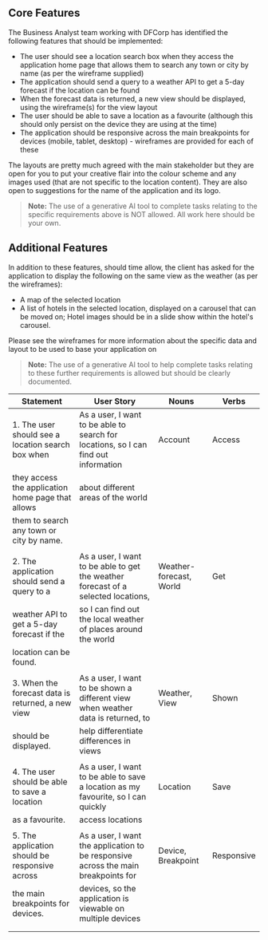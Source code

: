 ## Core Features

The Business Analyst team working with DFCorp has identified the following features that should be implemented:

- The user should see a location search box when they access the application home page that allows them to search any town or city by name (as per the wireframe supplied)
- The application should send a query to a weather API to get a 5-day forecast if the location can be found
- When the forecast data is returned, a new view should be displayed, using the wireframe(s) for the view layout
- The user should be able to save a location as a favourite (although this should only persist on the device they are using at the time)
- The application should be responsive across the main breakpoints for devices (mobile, tablet, desktop) - wireframes are provided for each of these

The layouts are pretty much agreed with the main stakeholder but they are open for you to put your creative flair into the colour scheme and any images used (that are not specific to the location content).  They are also open to suggestions for the name of the application and its logo.

> **Note:** The use of a generative AI tool to complete tasks relating to the specific requirements above is NOT allowed.  All work here should be your own.

## Additional Features

In addition to these features, should time allow, the client has asked for the application to display the following on the same view as the weather (as per the wireframes):

- A map of the selected location
- A list of hotels in the selected location, displayed on a carousel that can be moved on; Hotel images should be in a slide show within the hotel's carousel.

Please see the wireframes for more information about the specific data and layout to be used to base your application on

> **Note:** The use of a generative AI tool to help complete tasks relating to these further requirements is allowed but should be clearly documented.

| Statement                                         | User Story                                                                          | Nouns                   | Verbs      |
|---------------------------------------------------|-------------------------------------------------------------------------------------|-------------------------|------------|
| 1. The user should see a location search box when | As a user, I want to be able to search for locations, so I can find out information | Account                 | Access     |
| they access the application home page that allows | about different areas of the world                                                  |                         |            |
| them to search any town or city by name.          |                                                                                     |                         |            |
|                                                   |                                                                                     |                         |            |
| 2. The application should send a query to a       | As a user, I want to be able to get the weather forecast of a selected locations,   | Weather-forecast, World | Get        |
| weather API to get a 5-day forecast if the        | so I can find out the local weather of places around the world                      |                         |            |
| location can be found.                            |                                                                                     |                         |            |
|                                                   |                                                                                     |                         |            |
| 3. When the forecast data is returned, a new view | As a user, I want to be shown a different view when weather data is returned, to    | Weather, View           | Shown      |
| should be displayed.                              | help differentiate differences in views                                             |                         |            |
|                                                   |                                                                                     |                         |            |
| 4. The user should be able to save a location     | As a user, I want to be able to save a location as my favourite, so I can quickly   | Location                | Save       |
| as a favourite.                                   | access locations                                                                    |                         |            |
|                                                   |                                                                                     |                         |            |
| 5. The application should be responsive across    | As a user, I want the application to be responsive across the main breakpoints for  | Device, Breakpoint      | Responsive |
| the main breakpoints for devices.                 | devices, so the application is viewable on multiple devices                         |                         |            |
|                                                   |                                                                                     |                         |            |
|                                                   |                                                                                     |                         |            |